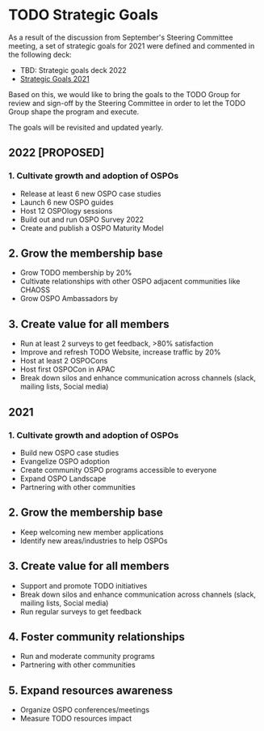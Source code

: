 # TODO Strategic Goals

As a result of the discussion from September's Steering Committee meeting, a set of strategic goals for 2021 were defined and commented in the following deck:

* TBD: Strategic goals deck 2022
* [Strategic Goals 2021](https://docs.google.com/presentation/d/1IWFi7SMFBpjRq6xkaAu0dnsrDJ4KKCuTVj0HGA_uUyg/edit?usp=sharing)

Based on this, we would like to bring the goals to the TODO Group for review and sign-off by the Steering Committee in order to let the TODO Group shape the program and execute.

The goals will be revisited and updated yearly.

## 2022 [PROPOSED]

### 1. Cultivate growth and adoption of OSPOs

* Release at least 6 new OSPO case studies
* Launch 6 new OSPO guides
* Host 12 OSPOlogy sessions
* Build out and run OSPO Survey 2022
* Create and publish a OSPO Maturity Model

## 2. Grow the membership base

* Grow TODO membership by 20%
* Cultivate relationships with other OSPO adjacent communities like CHAOSS
* Grow OSPO Ambassadors by 

## 3. Create value for all members

* Run at least 2 surveys to get feedback, >80% satisfaction
* Improve and refresh TODO Website, increase traffic by 20%
* Host at least 2 OSPOCons
* Host first OSPOCon in APAC
* Break down silos and enhance communication across channels (slack, mailing lists, Social media)

## 2021

### 1. Cultivate growth and adoption of OSPOs

* Build new OSPO case studies
* Evangelize OSPO adoption
* Create community OSPO programs accessible to everyone
* Expand OSPO Landscape
* Partnering with other communities

## 2. Grow the membership base

* Keep welcoming new member applications
* Identify new areas/industries to help OSPOs

## 3. Create value for all members

* Support and promote TODO initiatives
* Break down silos and enhance communication across channels (slack, mailing lists, Social media)
* Run regular surveys to get feedback

## 4. Foster community relationships

* Run and moderate community programs
* Partnering with other communities

## 5. Expand resources awareness

* Organize OSPO conferences/meetings
* Measure TODO resources impact

